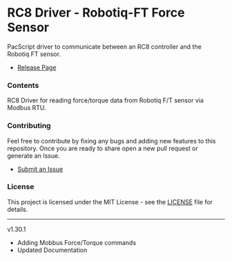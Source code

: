 # RC8 Driver - Robotiq-FT Force Sensor

PacScript driver to communicate between an RC8 controller and the Robotiq FT sensor. 

- [Release Page](https://github.com/DENSO-2DLab/RC8_Driver-Robotiq_FT_Force_Sensor/releases)

### Contents

RC8 Driver for reading force/torque data from Robotiq F/T sensor via Modbus RTU. 

### Contributing 

Feel free to contribute by fixing any bugs and adding new features to this repository. Once you are ready to share open a new pull request or generate an Issue. 
- [Submit an Issue](https://github.com/DENSO-2DLab/RC8_Driver-Robotiq_FT_Force_Sensor/issues)

### License 

This project is licensed under the MIT License - see the [LICENSE](LICENSE) file for details.

---

v1.30.1 
- Adding Mobbus Force/Torque commands
- Updated Documentation
